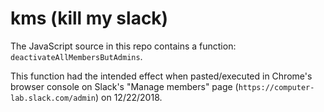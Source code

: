 # kms (kill my slack) 

The JavaScript source in this repo contains a function: `deactivateAllMembersButAdmins`.

This function had the intended effect when pasted/executed in Chrome's browser console on Slack's "Manage members" page (`https://computer-lab.slack.com/admin`)  on 12/22/2018.

